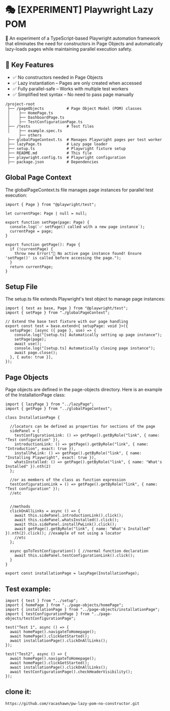 
# 🎭 [EXPERIMENT] Playwright Lazy POM 

🚀 An experiment of a TypeScript-based Playwright automation framework that eliminates the need for constructors in Page Objects and automatically lazy-loads pages while maintaining parallel execution safety.

## 📌 Key Features

- ✅ No constructors needed in Page Objects
- ✅ Lazy instantiation – Pages are only created when accessed
- ✅ Fully parallel-safe – Works with multiple test workers
- ✅ Simplified test syntax – No need to pass page manually
```
/project-root
 ├── /pageObjects          # Page Object Model (POM) classes
 │    ├── HomePage.ts
 │    ├── DashboardPage.ts
 │    ├── TestConfigurationPage.ts
 ├── /tests                # Test files
 │    ├── example.spec.ts
      ├── others
 ├── globalPageContext.ts  # Manages Playwright pages per test worker
 ├── lazyPage.ts           # Lazy page loader
 ├── setup.ts              # Playwright fixture setup
 ├── README.md             # This file
 ├── playwright.config.ts  # Playwright configuration
 ├── package.json          # Dependencies
```

## Global Page Context
The globalPageContext.ts file manages page instances for parallel test execution:
```
import { Page } from "@playwright/test";

let currentPage: Page | null = null;

export function setPage(page: Page) {
  console.log(`✅ setPage() called with a new page instance`);
  currentPage = page;
}

export function getPage(): Page {
  if (!currentPage) {
    throw new Error("🚨 No active page instance found! Ensure 'setPage()' is called before accessing the page.");
  }
  return currentPage;
}
```

## Setup File
The setup.ts file extends Playwright's test object to manage page instances:
```
import { test as base, Page } from "@playwright/test";
import { setPage } from "./globalPageContext";

// Extend the base test fixture with our page handling
export const test = base.extend<{ setupPage: void }>({
  setupPage: [async ({ page }, use) => {
    console.log("[setup.ts] Automatically setting up page instance");
    setPage(page);
    await use();
    console.log("[setup.ts] Automatically closing page instance");
    await page.close();
  }, { auto: true }],
});

```

## Page Objects
Page objects are defined in the page-objects directory. Here is an example of the InstallationPage class:
```
import { lazyPage } from "../lazyPage";
import { getPage } from "../globalPageContext";

class InstallationPage {

  //locators can be defined as properties for sections of the page
  sidePanel = {
    testConfigurationLink: () => getPage().getByRole("link", { name: "Test configuration" }),
    introductionLink: () => getPage().getByRole("link", { name: "Introduction", exact: true }),
    installPwLink: () => getPage().getByRole("link", { name: "Installing Playwright", exact: true }),
    whatsInstalled: () => getPage().getByRole("link", { name: "What's Installed" }).nth(2)
  };

  //or as members of the class as function expression
  testConfigurationLink = () => getPage().getByRole("link", { name: "Test configuration" });
  //etc


  //methods
  clickOnAllLinks = async () => { 
    await this.sidePanel.introductionLink().click();
    await this.sidePanel.whatsInstalled().click();
    await this.sidePanel.installPwLink().click();
    await getPage().getByRole("link", { name: "What's Installed" }).nth(2).click(); //example of not using a locator
    //etc
  };

  async goToTestConfiguration() { //normal function declaration
    await this.sidePanel.testConfigurationLink().click();
  }
}

export const installationPage = lazyPage(InstallationPage);
```

## Test example:
```
import { test } from "../setup";
import { homePage } from "../page-objects/homePage";
import { installationPage } from "../page-objects/installationPage";
import { testConfigurationPage } from "../page-objects/testConfigurationPage";

test("Test 1", async () => {
  await homePage().navigateToHomepage();
  await homePage().clickGetStarted();
  await installationPage().clickOnAllLinks();
});

test("Test2", async () => {
  await homePage().navigateToHomepage();
  await homePage().clickGetStarted();
  await installationPage().clickOnAllLinks();
  await testConfigurationPage().checkHeaderVisibility();
});
```
## clone it:
```
https://github.com/racashawn/pw-lazy-pom-no-constructor.git
```
